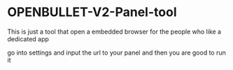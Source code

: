 # OPENBULLET-V2-Panel-tool
This is just a tool that open a embedded browser for the people who like a dedicated app

go into settings and input the url to your panel and then you are good to run it
